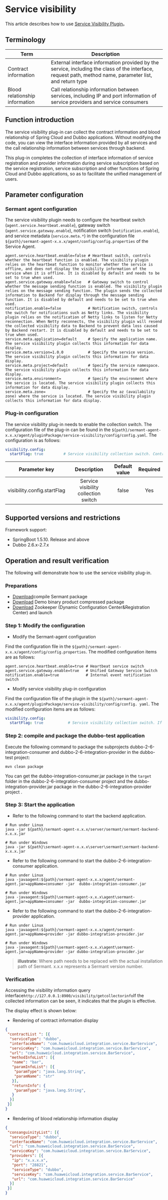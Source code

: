 # Service visibility

This article describes how to use [Service Visibility Plugin](https://github.com/huaweicloud/Sermant/tree/develop/sermant-plugins/sermant-service-visibility)。

## Terminology

| Term                           | Description                                                                                                                                              |
|--------------------------------|----------------------------------------------------------------------------------------------------------------------------------------------------------|
| Contract information           | External interface information provided by the service, including the class of the interface, request path, method name, parameter list, and return type |
| Blood relationship information | Call relationship information between services, including IP and port information of service providers and service consumers                             |


## Function introduction

The service visibility plug-in can collect the contract information and blood relationship of Spring Cloud and Dubbo applications. Without modifying the code, you can view the interface information provided by all services and the call relationship information between services through backend.

This plug-in completes the collection of interface information of service registration and provider information during service subscription based on the service registration, service subscription and other functions of Spring Cloud and Dubbo applications, so as to facilitate the unified management of users.

## Parameter configuration

### Sermant agent configuration
The service visibility plugin needs to configure the heartbeat switch (`agent.service.heartbeat.enable`), gateway switch (`agent.service.gateway.enable`), notification switch (`notification.enable`), and service metadata (`service.meta.*`) in the configuration file `${path}/sermant-agent-x.x.x/agent/config/config.properties` of the Service Agent.

```properties
agent.service.heartbeat.enable=false # Heartbeat switch, controls whether the heartbeat function is enabled. The visibility plugin relies on the heartbeat function to monitor whether the service is offline, and does not display the visibility information of the service when it is offline. It is disabled by default and needs to be set to true when used.
agent.service.gateway.enable=false   # Gateway switch to control whether the message sending function is enabled. The visibility plugin relies on the message sending function. The plugin sends the collected information to Backend for display through the message sending function. It is disabled by default and needs to be set to true when used.
notification.enable=false            # Notification switch, controls the switch for notifications such as Netty links. The visibility plugin relies on the notification of Netty links to listen for Netty reconnection. When Netty reconnects, the visibility plugin will resend the collected visibility data to Backend to prevent data loss caused by Backend restart. It is disabled by default and needs to be set to true when used.
service.meta.application=default     # Specify the application name. The service visibility plugin collects this information for data display.
service.meta.version=1.0.0           # Specify the service version. The service visibility plugin collects this information for data display.
service.meta.project=default         # Specify the service namespace. The service visibility plugin collects this information for data display.
service.meta.environment=            # Specify the environment where the service is located. The service visibility plugin collects this information for data display.
service.meta.zone=                   # Specify the az (availability zone) where the service is located. The service visibility plugin collects this information for data display.
```

### Plug-in configuration

The service visibility plug-in needs to enable the collection switch. The configuration file of the plug-in can be found in the `${path}/sermant-agent-x.x.x/agent/pluginPackage/service-visibility/config/config.yaml`. The configuration is as follows:

```yaml
visibility.config:
  startFlag: true         # Service visibility collection switch. Control whether to collect and report indicators. If it is true, the plug-in will report data collection. If it is false, the plug-in will not report data collection.
```

|        Parameter key        |             Description              | Default value | Required |
|:---------------------------:|:------------------------------------:|:-------------:|:--------:|
| visibility.config.startFlag | Service visibility collection switch |     false     |   Yes    |

## Supported versions and restrictions

Framework support:

- SpringBoot 1.5.10. Release and above
- Dubbo 2.6.x-2.7.x

## Operation and result verification

The following will demonstrate how to use the service visibility plug-in.

### Preparations

- [Download](https://github.com/huaweicloud/Sermant/releases)compile Sermant package
- [Download](https://github.com/huaweicloud/Sermant-examples/releases/download/v1.2.1/sermant-examples-visibility-demo-1.2.1.tar.gz) Demo binary product compressed package
- [Download](https://zookeeper.apache.org/releases.html#download) Zookeeper (Dynamic Configuration Center&Registration Center) and launch

### Step 1: Modify the configuration

- Modify the Sermant-agent configuration

Find the configuration file in the `${path}/sermant-agent-x.x.x/agent/config/config.properties`. The modified configuration items are as follows:

```properties
agent.service.heartbeat.enable=true # Heartbeat service switch
agent.service.gateway.enable=true   # Unified Gateway Service Switch
notification.enable=true            # Internal event notification switch
```

- Modify service visibility plug-in configuration

Find the configuration file of the plugin in the `${path}/sermant-agent-x.x.x/agent/pluginPackage/service-visibility/config/config. yaml`. The modified configuration items are as follows:

```yaml
visibility.config:
  startFlag: true           # Service visibility collection switch. If it is true, data collection and reporting will be performed.
```

### Step 2: compile and package the dubbo-test application

Execute the following command to package the subprojects dubbo-2-6-integration-consumer and dubbo-2-6-integration-provider in the dubbo-test project:

```shell
mvn clean package
```

You can get the dubbo-integration-consumer.jar package in the `target` folder in the dubbo-2-6-integration-consumer project and the dubbo-integration-provider.jar package in the dubbo-2-6-integration-provider project .

### Step 3: Start the application

- Refer to the following command to start the backend application.

```shell
# Run under Linux
java -jar ${path}/sermant-agent-x.x.x/server/sermant/sermant-backend-x.x.x.jar
```

```shell
# Run under Windows
java -jar ${path}\sermant-agent-x.x.x\server\sermant\sermant-backend-x.x.x.jar
```

- Refer to the following command to start the dubbo-2-6-integration-consumer application.

```shell
# Run under Linux
java -javaagent:${path}/sermant-agent-x.x.x/agent/sermant-agent.jar=appName=consumer -jar  dubbo-integration-consumer.jar
```

```shell
# Run under Windows
java -javaagent:${path}\sermant-agent-x.x.x\agent\sermant-agent.jar=appName=consumer -jar  dubbo-integration-consumer.jar
```

- Refer to the following command to start the dubbo-2-6-integration-provider application.

```shell
# Run under Linux
java -javaagent:${path}/sermant-agent-x.x.x/agent/sermant-agent.jar=appName=provider -jar dubbo-integration-provider.jar
```

```shell
# Run under Windows
java -javaagent:${path}\sermant-agent-x.x.x\agent\sermant-agent.jar=appName=provider -jar dubbo-integration-provider.jar
```

> **illustrate**:
> Where path needs to be replaced with the actual installation path of Sermant.
> x.x.x represents a Sermant version number.

### Verification

Accessing the visibility information query interface`http://127.0.0.1:8900/visibility/getcollectorinfo`If the collected information can be seen, it indicates that the plugin is effective.

The display effect is shown below:

- Rendering of contract information display

```json
{
 "contractList ": [{
  "serviceType": "dubbo",
  "interfaceName": "com.huaweicloud.integration.service.BarService",
  "serviceKey": "com.huaweicloud.integration.service.BarService",
  "url": "com.huaweicloud.integration.service.BarService",
  "methodInfoList": [{
   "name": "bar",
   "paramInfoList": [{
    "paramType": "java.lang.String",
    "paramName": "str"
   }],
   "returnInfo": {
    "paramType": "java.lang.String",
   }
  }]
 }]
}
```

- Rendering of blood relationship information display

```json
{
 "consanguinityList": [{
  "serviceType": "dubbo",
  "interfaceName": "com.huaweicloud.integration.service.BarService",
  "url": "com.huaweicloud.integration.service.BarService",
  "serviceKey": "com.huaweicloud.integration.service.BarService",
  "providers": [{
   "ip": "x.x.x.x",
   "port": "28821",
   "serviceType": "dubbo",
   "serviceKey": "com.huaweicloud.integration.service.BarService",
   "url": "com.huaweicloud.integration.service.BarService"
  }]
 }]
}
```